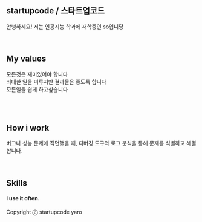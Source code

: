 ## startupcode / 스타트업코드
안녕하세요! 저는 인공지능 학과에 재학중인 so입니당
<br />
<br />
<br />
## My values
모든것은 재미있어야 합니다<br />
최대한 일을 미루지만 결과물은 좋도록 합니다<br />
모든일을 쉽게 하고싶습니다<br />
<br />
<br />
<br />
## How i work
버그나 성능 문제에 직면했을 때, 디버깅 도구와 로그 분석을 통해 문제를 식별하고 해결합니다.
<br />
<br />
<br />
## Skills
#### I use it often.


Copyright ⓒ startupcode yaro
